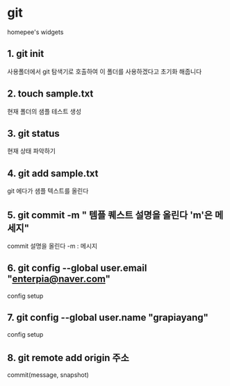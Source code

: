 # git
homepee's widgets 
## 1. git init
사용폴더에서 git 탐색기로 호출하여 이 폴더를 사용하겠다고 초기화 해줍니다
## 2. touch sample.txt
현재 폴더의 샘플 테스트 생성 
## 3. git status
현재 상태 파악하기 
## 4. git add sample.txt
git 에다가 샘플 텍스트를 올린다 
## 5. git commit -m " 템플 퀘스트 설명을 올린다 'm'은 메세지"
commit 설명을 올린다 -m : 메시지
## 6. git config --global user.email "enterpia@naver.com"
config setup
## 7. git config --global user.name "grapiayang"
config setup
## 8. git remote add origin 주소

commit(message, snapshot)

